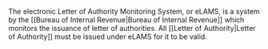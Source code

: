 The electronic Letter of Authority Monitoring System, or eLAMS, is a system by the [[Bureau of Internal Revenue|Bureau of Internal Revenue]] which monitors the issuance of letter of authorities. All [[Letter of Authority|Letter of Authority]] must be issued under eLAMS for it to be valid.
